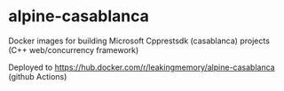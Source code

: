 # alpine-casablanca
Docker images for building Microsoft Cpprestsdk (casablanca) projects (C++ web/concurrency framework)

Deployed to https://hub.docker.com/r/leakingmemory/alpine-casablanca (github Actions)
